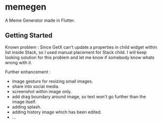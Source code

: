 # memegen

A Meme Generator made in Flutter.

## Getting Started

Known problem :
Since GetX can't update a properties in child widget within list inside Stack, so I used manual placement for Stack child. I will keep looking solution for this problem and let me know if somebody know whats wrong with it.

Further enhancement  :
- Image gesture for resizing small images.
- share into social media.
- screenshot within image only.
- add drag boundary around image, so text won't go further than the image itself.
- adding splash.
- adding history image which has been edited.
- ...
